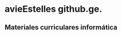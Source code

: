 # avieEstelles github.ge.
## Materiales curriculares informática

<!--stackedit_data:
eyJoaXN0b3J5IjpbLTU2Nzc2OTU2Nl19
-->